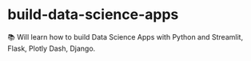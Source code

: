 # build-data-science-apps
📚 Will learn how to build Data Science Apps with Python and Streamlit, Flask, Plotly Dash, Django.
